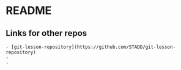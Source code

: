 # README

## Links for other repos

    - [git-lesson-repository](https://github.com/STADD/git-lesson-repository)
    -
    -